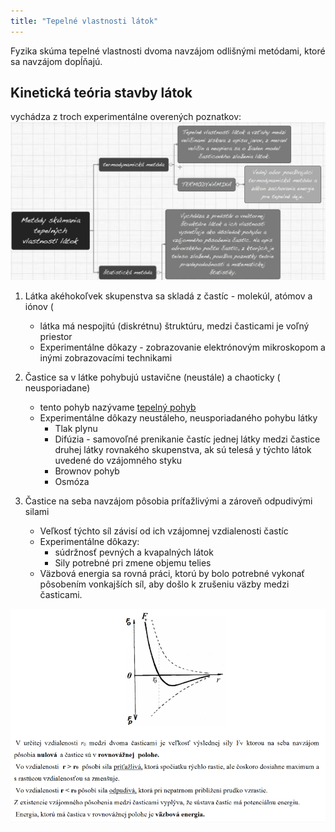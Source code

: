 ```yaml
---
title: "Tepelné vlastnosti látok"
---
```


Fyzika skúma tepelné vlastnosti dvoma navzájom odlišnými metódami, ktoré sa navzájom dopĺňajú.

## Kinetická teória stavby látok 
vychádza z troch experimentálne overených poznatkov: 
![Metoódy skúmania](attachments/metódy-skúmania.png)

1.  Látka akéhokoľvek skupenstva sa skladá z častíc - molekúl, atómov a iónov ( 
	- látka má nespojitú (diskrétnu) štruktúru, medzi časticami je voľný priestor 
	- Experimentálne dôkazy - zobrazovanie elektrónovým mikroskopom a inými zobrazovacími technikami

2.  Častice sa v látke pohybujú ustavične (neustále) a chaoticky ( neusporiadane)  
    - tento pohyb nazývame [tepelný pohyb](teplota.md)
	-   Experimentálne dôkazy neustáleho, neusporiadaného pohybu látky 
    	-   Tlak plynu 
    	-   Difúzia - samovoľné prenikanie častíc jednej látky medzi častice druhej látky rovnakého skupenstva, ak sú telesá y týchto látok uvedené do vzájomného styku 
    	-   Brownov pohyb 
    	-   Osmóza 
        
3.  Častice na seba navzájom pôsobia príťažlivými a zároveň odpudivými silami 
	- Veľkosť týchto síl závisí od ich vzájomnej vzdialenosti častíc 
	- Experimentálne dôkazy:  
    	- súdržnosť pevných a kvapalných látok 
    	- Sily potrebné pri zmene objemu telies
	- Väzbová energia sa rovná práci, ktorú by bolo potrebné vykonať pôsobením vonkajších síl, aby došlo k zrušeniu väzby medzi časticami.

![Medzičasticové sily](attachments/medzičasticové-sily.png)